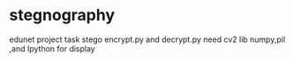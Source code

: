 # stegnography
edunet project task
stego encrypt.py and decrypt.py need cv2 lib
numpy,pil ,and Ipython for display

